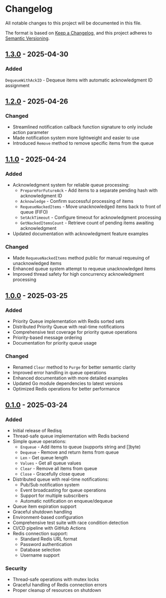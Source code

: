 # Changelog

All notable changes to this project will be documented in this file.

The format is based on [Keep a Changelog](https://keepachangelog.com/en/1.0.0/),
and this project adheres to [Semantic Versioning](https://semver.org/spec/v2.0.0.html).

## [1.3.0] - 2025-04-30

### Added

`DequeueWithAckID` - Dequeue items with automatic acknowledgment ID assignment

## [1.2.0] - 2025-04-26

### Changed

- Streamlined notification callback function signature to only include action parameter
- Made notification system more lightweight and easier to use
- Introduced `Remove` method to remove specific items from the queue

## [1.1.0] - 2025-04-24

### Added

- Acknowledgment system for reliable queue processing:
  - `PrepareForFutureAck` - Add items to a separate pending hash with acknowledgment ID
  - `Acknowledge` - Confirm successful processing of items
  - `RequeueNackedItems` - Move unacknowledged items back to front of queue (FIFO)
  - `SetAckTimeout` - Configure timeout for acknowledgment processing
  - `GetNackedItemsCount` - Retrieve count of pending items awaiting acknowledgment
- Updated documentation with acknowledgment feature examples

### Changed

- Made `RequeueNackedItems` method public for manual requeuing of unacknowledged items
- Enhanced queue system attempt to requeue unacknowledged items
- Improved thread safety for high concurrency acknowledgment processing

## [1.0.0] - 2025-03-25

### Added

- Priority Queue implementation with Redis sorted sets
- Distributed Priority Queue with real-time notifications
- Comprehensive test coverage for priority queue operations
- Priority-based message ordering
- Documentation for priority queue usage

### Changed

- Renamed `Clear` method to `Purge` for better semantic clarity
- Improved error handling in queue operations
- Enhanced documentation with more detailed examples
- Updated Go module dependencies to latest versions
- Optimized Redis operations for better performance

## [0.1.0] - 2025-03-24

### Added

- Initial release of Redisq
- Thread-safe queue implementation with Redis backend
- Simple queue operations:
  - `Enqueue` - Add items to queue (supports string and []byte)
  - `Dequeue` - Remove and return items from queue
  - `Len` - Get queue length
  - `Values` - Get all queue values
  - `Clear` - Remove all items from queue
  - `Close` - Gracefully close queue
- Distributed queue with real-time notifications:
  - Pub/Sub notification system
  - Event broadcasting for queue operations
  - Support for multiple subscribers
  - Automatic notification on enqueue/dequeue
- Queue item expiration support
- Graceful shutdown handling
- Environment-based configuration
- Comprehensive test suite with race condition detection
- CI/CD pipeline with GitHub Actions
- Redis connection support:
  - Standard Redis URL format
  - Password authentication
  - Database selection
  - Username support

### Security

- Thread-safe operations with mutex locks
- Graceful handling of Redis connection errors
- Proper cleanup of resources on shutdown

[1.0.0]: https://github.com/fahimfaisaal/redisq/compare/v0.1.0...v1.0.0
[0.1.0]: https://github.com/fahimfaisaal/redisq/releases/tag/v0.1.0
[1.1.0]: https://github.com/fahimfaisaal/redisq/compare/v1.0.0...v1.1.0
[1.2.0]: https://github.com/fahimfaisaal/redisq/compare/v1.1.0...v1.2.0
[1.3.0]: https://github.com/fahimfaisaal/redisq/compare/v1.2.0...v1.3.0
